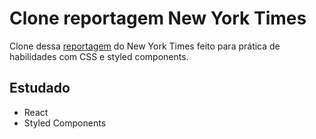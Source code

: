 # Clone reportagem New York Times

Clone dessa [reportagem](https://www.nytimes.com/2014/03/18/science/space/detection-of-waves-in-space-buttresses-landmark-theory-of-big-bang.html?_r=0) 
do New York Times feito para prática de habilidades com CSS e styled components.

## Estudado
* React
* Styled Components

